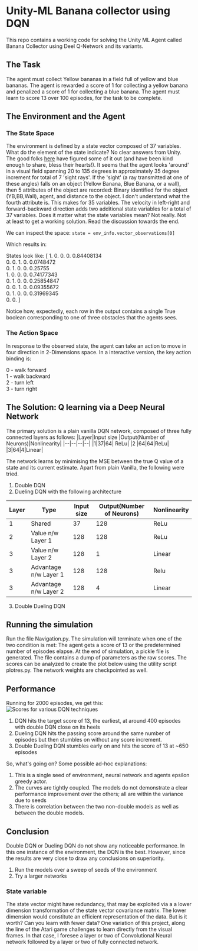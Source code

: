# Unity-ML Banana collector using DQN

This repo contains a working code for solving the Unity ML Agent called Banana Collector using Deel Q-Network and its variants.

## The Task
The agent must collect Yellow bananas in a field full of yellow and blue bananas. The agent is rewarded a score of 1 for collecting a yellow banana and penalized a score of 1 for collecting a blue banana. The agent must learn to score 13 over 100 episodes, for the task to be complete.

## The Environment and the Agent
### The State Space
The environment is defined by a state vector composed of 37 variables. 
What do the element of the state indicate? No clear answers from Unity. 
The good folks [here](https://github.com/Unity-Technologies/ml-agents/issues/1134) have figured some of it out (and have been kind enough to share, bless their hearts!). It seems that the agent looks 'around' in a visual field spanning 20 to 135 degrees in approximately 35 degree increment for total of 7 'sight rays'. If the 'sight' (a ray transmitted at one of these angles) falls on an object (Yellow Banana, Blue Banana, or a wall), then 5 attributes of the object are recorded: Binary identified for the object (YB,BB,Wall), agent, and distance to the object. I don't understand what the fourth attribute is. 
This makes for 35 variables. The velocity in left-right and forward-backward direction adds two additional state variables for a total of 37 variables. Does it matter  what the state variables mean? Not really. Not at least to get a working solution. Read the discussion towards the end.

We can inspect the space:
```state = env_info.vector_observations[0]```

Which results in:

States look like: [ 1.          0.          0.         0.         0.84408134  
                    0.          0.         1.          0.          0.0748472   
                    0.          1.         0.          0.         0.25755  
                    1.         0.         0.           0.         0.74177343  
                    0.         1.         0.         0.           0.25854847  
                    0.         0.         1.         0.         0.09355672  
                    0.         1.         0.         0.         0.31969345  
                    0. 0.        ]  
                    
Notice how, expectedly, each row in the output contains a single True boolean corresponding to one of three obstacles that the agents sees.



### The Action Space
In response to the observed state, the agent can take an action to  move in four direction in 2-Dimensions space. In a interactive version, the key action binding is:

0 - walk forward  
1 - walk backward  
2 - turn left  
3 - turn right  

## The Solution: Q learning via a Deep Neural Network
The primary solution is a plain vanilla DQN network, composed of three fully connected layers as follows:
|Layer|Input size  |Output(Number of Neurons)|Nonlinearity|
|--|--|--|--|
|1|37|64| ReLu|
|2 |64|64|ReLu|
|3|64|4|Linear|

The network learns by minimising the MSE between the true Q value of a state and its current estimate. 
Apart from plain Vanilla, the following were tried.
1. Double DQN
2. Dueling DQN with the following architecture

|Layer|Type|Input size  |Output(Number of Neurons)|Nonlinearity|
|--|--|--|--|--|
|1|Shared|37|128| ReLu|
|2 |Value n/w Layer 1|128|128|ReLu|
|3|Value n/w Layer 2|128|1|Linear|
|3|Advantage n/w Layer 1|128|128|Relu|
|3|Advantage n/w Layer 2|128|4|Linear|

3. Double Dueling DQN 

## Running the simulation
Run the file Navigation.py. The simulation will terminate when one of the two condition is met: The agent gets a score of 13 or the predetermined number of episodes elapse. At the end of simulation, a pickle file is generated. The file contains a dump of parameters as the raw scores. The scores can be analyzed to create the plot below using the utility script plotres.py. The network weights are checkpointed as well.

## Performance
Running for 2000 episodes, we get this:
![Scores for various DQN techniques](https://github.com/kpasad/DQN_navigation/blob/main/results/results.jpeg)

1. DQN hits the target score of 13, the earliest, at around 400 episodes with double DQN close on its heels
2. Dueling DQN hits the passing score around the same number of episodes but then stumbles on without any score increment.
3. Double Dueling DQN stumbles early on and hits the score of 13 at ~650 episodes

So, what's going on? Some possible ad-hoc explanations:
1.  This is a single seed of environment, neural network and agents epsilon greedy actor.
2. The curves are tightly coupled. The models do not demonstrate a clear performance improvement over the others; all are within the variance due to seeds
3. There is correlation between the two non-double models   as well as between the double models. 

## Conclusion
Double DQN or Dueling DQN do not show any noticeable performance. In this one instance of the environment, the DQN is the best. However, since the results are very close to draw any conclusions on superiority. 
1. Run the models over a sweep of seeds of the environment
2. Try a larger networks

### State variable
The state vector might have redundancy, that may be exploited via a a lower dimension transformation of the state vector covariance matrix. The lower dimension would constitute an efficient representation of the data. But is it worth? Can you learn with fewer data? 
One variation of this project, along the line of the Atari game challenges to learn directly from the visual frames. In that case, I foresee a layer or two of  Convolutional Neural network followed by a layer or two of fully connected network. 
